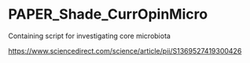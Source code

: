 # PAPER_Shade_CurrOpinMicro
Containing script for investigating core microbiota

https://www.sciencedirect.com/science/article/pii/S1369527419300426 

